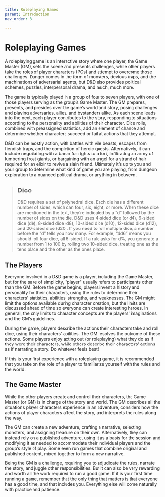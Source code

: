 ```yaml
---
title: Roleplaying Games
parent: Introduction
nav_order: 3

---
```


# Roleplaying Games
A roleplaying game is an interactive story where one player, the Game Master (GM), sets the scene and presents challenges, while other players take the roles of player characters (PCs) and attempt to overcome those challenges. Danger comes in the form of monsters, devious traps, and the machinations of adversarial agents, but D&D also provides political schemes, puzzles, interpersonal drama, and much, much more.

The game is typically played in a group of four to seven players, with one of those players serving as the group’s Game Master. The GM prepares, presents, and presides over the game’s world and story, posing challenges and playing adversaries, allies, and bystanders alike. As each scene leads into the next, each player contributes to the story, responding to situations according to the personality and abilities of their character. Dice rolls, combined with preassigned statistics, add an element of chance and determine whether characters succeed or fail at actions that they attempt.

D&D can be mostly action, with battles with vile beasts, escapes from fiendish traps, and the completion of heroic quests. Alternatively, it can include negotiating with a baron for rights to a fort, infiltrating an army of lumbering frost giants, or bargaining with an angel for a strand of hair required for an elixir to revive a slain friend. Ultimately it’s up to you and your group to determine what kind of game you are playing, from dungeon exploration to a nuanced political drama, or anything in between.

> ## Dice
> D&D requires a set of polyhedral dice. Each die has a different number of sides, which can four, six, eight, or more. When these dice are mentioned in the text, they’re indicated by a “d” followed by the number of sides on the die. D&D uses 4-sided dice (or d4), 6-sided dice (d6), 8-sided dice (d8), 10-sided dice (d10), 12-sided dice (d12), and 20-sided dice (d20). If you
need to roll multiple dice, a number before the “d” tells you how many. For example, “4d6” means you should roll four dice, all 6-sided. If a rule asks for d%, you generate a number from 1 to 100 by rolling two 10-sided dice, treating one as the tens place and the other as the ones place.

## The Players
Everyone involved in a D&D game is a player, including the Game Master, but for the sake of simplicity, "player" usually refers to participants other than the GM. Before the game begins, players invent a history and personality for their characters, using the rules to determine their characters' statistics, abilities, strengths, and weaknesses. The GM might limit the options available during character creation, but the limits are discussed ahead of time so everyone can create interesting heroes. In general, the only limits to character concepts are the players' imaginations and the GM’s guidelines.

During the game, players describe the actions their characters take and roll dice, using their characters' abilities. The GM resolves the outcome of these actions. Some players enjoy acting out (or roleplaying) what they do as if they were their characters, while others describe their characters’ actions as if narrating a story. Do whatever feels best!

If this is your first experience with a roleplaying game, it is recommended that you take on the role of a player to familiarize yourself with the rules and the world.

## The Game Master
While the other players create and control their characters, the Game Master (or GM) is in charge of the story and world. The GM describes all the situations player characters experience in an adventure, considers how the actions of player characters affect the story, and interprets the rules along the way.

The GM can create a new adventure, crafting a narrative, selecting monsters, and assigning treasure on their own. Alternatively, they can instead rely on a published adventure, using it as a basis for the session and modifying it as needed to accommodate their individual players and the group’s style of play. Some even run games that combine original and published content, mixed together to form a new narrative.

Being the GM is a challenge, requiring you to adjudicate the rules, narrate the story, and juggle other responsibilities. But it can also be very rewarding and worth all the work required to run a good game. If it is your first time running a game, remember that the only thing that matters is that everyone has a good time, and that includes you. Everything else will come naturally with practice and patience.
